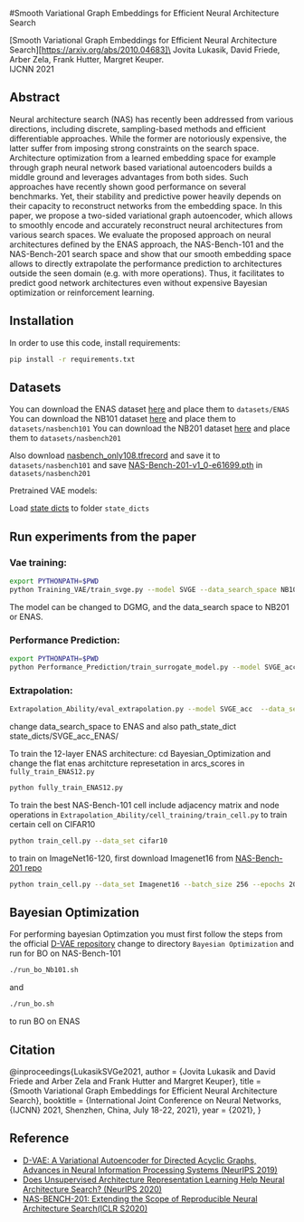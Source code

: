 #Smooth Variational Graph Embeddings for Efficient Neural Architecture Search

[Smooth Variational Graph Embeddings for Efficient Neural Architecture Search][https://arxiv.org/abs/2010.04683]\
Jovita Lukasik, David Friede, Arber Zela, Frank Hutter, Margret Keuper.\
IJCNN 2021

## Abstract 
Neural architecture search (NAS) has recently been addressed from various directions, including discrete, sampling-based methods and efficient differentiable approaches. While the former are notoriously expensive, the latter suffer from imposing strong constraints on the search space. Architecture optimization from a learned embedding space for example through graph neural network based variational autoencoders builds a middle ground and leverages advantages from both sides. Such approaches have recently shown good performance on several benchmarks. Yet, their stability and predictive power heavily depends on their capacity to reconstruct networks from the embedding space. In this paper, we propose a two-sided variational graph autoencoder, which allows to smoothly encode and accurately reconstruct neural architectures from various search spaces. We evaluate the proposed approach on neural architectures defined by the ENAS approach, the NAS-Bench-101 and the NAS-Bench-201 search space and show that our smooth embedding space allows to directly extrapolate the performance prediction to architectures outside the seen domain (e.g. with more operations). Thus, it facilitates to predict good network architectures even without expensive Bayesian optimization or reinforcement learning.

## Installation 
In order to use this code, install requirements:
```bash
pip install -r requirements.txt
```

## Datasets 
You can download the ENAS dataset  [here](https://drive.google.com/file/d/1_BJLYq-QFhbv5_-xCPkGc6t4Im7hDbLB/view?usp=sharing)  and place them to ``datasets/ENAS``
You can download the NB101 dataset  [here](https://drive.google.com/file/d/1kRnBNv4UoF7GKQsgy0BXmHypor5CJLj4/view?usp=sharing) and place them to ``datasets/nasbench101``
You can download the NB201 dataset  [here](https://drive.google.com/file/d/1rPhQrDH_r8zyfoxfYpz4CieCNTaVmRT9/view?usp=sharing) and place them to ``datasets/nasbench201``


Also download [nasbench_only108.tfrecord](https://storage.googleapis.com/nasbench/nasbench_only108.tfrecord) and save it to ``datasets/nasbench101`` and save [NAS-Bench-201-v1_0-e61699.pth](https://drive.google.com/open?id=1SKW0Cu0u8-gb18zDpaAGi0f74UdXeGKs) in ``datasets/nasbench201``


Pretrained VAE models:

Load [state dicts](https://drive.google.com/file/d/1Te2Achfx9AZZooSoYNNd73Q9gJ1ahSJb/view?usp=sharing) to folder ``state_dicts`` 

## Run experiments from the paper 
### Vae training:
```bash
export PYTHONPATH=$PWD
python Training_VAE/train_svge.py --model SVGE --data_search_space NB101 
```
The model can be changed to DGMG, and the data_search space to NB201 or ENAS.

### Performance Prediction:
```bash
export PYTHONPATH=$PWD
python Performance_Prediction/train_surrogate_model.py --model SVGE_acc --data_search_space NB101 
```

### Extrapolation:
```bash
Extrapolation_Ability/eval_extrapolation.py --model SVGE_acc  --data_search_space NB101 --path_state_dict state_dicts/SVGE_acc_NB101/
```
change data_search_space to ENAS and also path_state_dict state_dicts/SVGE_acc_ENAS/

To train the 12-layer ENAS architecture:
cd Bayesian_Optimization and change the flat enas architcture represetation in arcs_scores in `fully_train_ENAS12.py` 
```bash 
python fully_train_ENAS12.py
```
To train the best NAS-Bench-101 cell include adjacency matrix and node operations in `Extrapolation_Ability/cell_training/train_cell.py`
to train certain cell on CIFAR10
```bash 
python train_cell.py --data_set cifar10
```
to train on ImageNet16-120, first download Imagenet16 from [NAS-Bench-201 repo](https://github.com/D-X-Y/NATS-Bench)
```bash 
python train_cell.py --data_set Imagenet16 --batch_size 256 --epochs 200 --val_portion 0.5
```

## Bayesian Optimization 
For performing bayesian Optimzation you must first follow the steps from the official [D-VAE repository](https://github.com/muhanzhang/D-VAE)
change to directory `Bayesian Optimization`
and run for BO on NAS-Bench-101
```bash
./run_bo_Nb101.sh 
```
and 
```bash
./run_bo.sh
```
to run BO on ENAS


## Citation

@inproceedings{LukasikSVGe2021,
  author    = {Jovita Lukasik and
               David Friede and
               Arber Zela and
               Frank Hutter and
               Margret Keuper},
  title     = {Smooth Variational Graph Embeddings for Efficient Neural Architecture
               Search},
  booktitle = {International Joint Conference on Neural Networks, {IJCNN} 2021, Shenzhen,
               China, July 18-22, 2021},
  year      = {2021},
}

## Reference

- [D-VAE: A Variational Autoencoder for Directed Acyclic Graphs, Advances in Neural Information Processing Systems (NeurIPS 2019)](https://github.com/muhanzhang/D-VAE)
- [Does Unsupervised Architecture Representation Learning Help Neural Architecture Search? (NeurIPS 2020)](https://github.com/MSU-MLSys-Lab/arch2vec)
- [NAS-BENCH-201: Extending the Scope of Reproducible Neural Architecture Search(ICLR S2020)](https://github.com/D-X-Y/NATS-Bench)
